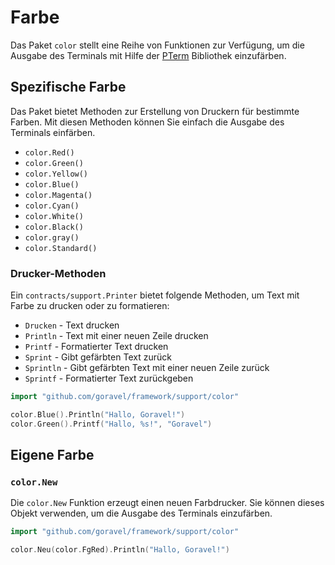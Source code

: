 # Farbe

Das Paket `color` stellt eine Reihe von Funktionen zur Verfügung, um die Ausgabe des Terminals
mit Hilfe der [PTerm](https://github.com/pterm/pterm) Bibliothek einzufärben.

## Spezifische Farbe

Das Paket bietet Methoden zur Erstellung von Druckern für bestimmte Farben. Mit diesen Methoden können Sie einfach die
Ausgabe des Terminals einfärben.

- `color.Red()`
- `color.Green()`
- `color.Yellow()`
- `color.Blue()`
- `color.Magenta()`
- `color.Cyan()`
- `color.White()`
- `color.Black()`
- `color.gray()`
- `color.Standard()`

### Drucker-Methoden

Ein `contracts/support.Printer` bietet folgende Methoden, um Text mit Farbe zu drucken oder zu formatieren:

- `Drucken` - Text drucken
- `Println` - Text mit einer neuen Zeile drucken
- `Printf` - Formatierter Text drucken
- `Sprint` - Gibt gefärbten Text zurück
- `Sprintln` - Gibt gefärbten Text mit einer neuen Zeile zurück
- `Sprintf` - Formatierter Text zurückgeben

```go
import "github.com/goravel/framework/support/color"

color.Blue().Println("Hallo, Goravel!")
color.Green().Printf("Hallo, %s!", "Goravel")
```

## Eigene Farbe

### `color.New`

Die `color.New` Funktion erzeugt einen neuen Farbdrucker. Sie können dieses Objekt verwenden, um die Ausgabe des Terminals einzufärben.

```go
import "github.com/goravel/framework/support/color"

color.Neu(color.FgRed).Println("Hallo, Goravel!")
```
